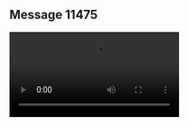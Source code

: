 ## Message 11475



![Video](https://data.iron-swords.co.il/2024/September/13/https://data.iron-swords.co.il/2024/September/13/11475/11475_media.mp4)
